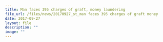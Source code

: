 ```yaml
---
title: Man faces 395 charges of graft, money laundering
file_url: /files/news/20170927_st_man faces 395 charges of graft money laundering.pdf
date: 2017-09-27
layout: file
description: ""
image: ""
---
```

